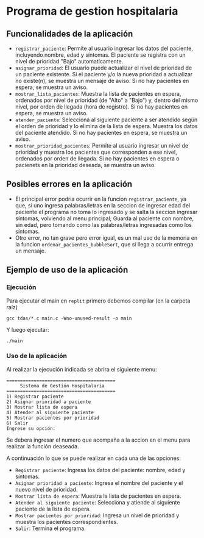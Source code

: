 # Programa de gestion hospitalaria

## Funcionalidades de la aplicación
* `registrar_paciente`: Permite al usuario ingresar los datos del paciente, incluyendo nombre, edad y síntomas. El paciente se registra con un nivel de prioridad "Bajo" automaticamente.
* `asignar_prioridad`: El usuario puede actualizar el nivel de prioridad de un paciente existente. Si el paciente y/o la nueva prioridad a actualizar no existe(n), se muestra un mensaje de aviso. Si no hay pacientes en espera, se muestra un aviso.
* `mostrar_lista_pacientes`: Muestra la lista de pacientes en espera, ordenados por nivel de prioridad (de "Alto" a "Bajo") y, dentro del mismo nivel, por orden de llegada (hora de registro). Si no hay pacientes en espera, se muestra un aviso.
* `atender_paciente`: Selecciona al siguiente paciente a ser atendido según el orden de prioridad y lo elimina de la lista de espera. Muestra los datos del paciente atendido. Si no hay pacientes en espera, se muestra un aviso.
* `mostrar_prioridad_pacientes`: Permite al usuario ingresar un nivel de prioridad y muestra los pacientes que corresponden a ese nivel, ordenados por orden de llegada. Si no hay pacientes en espera o pacienets en la prioridad deseada, se muestra un aviso.

## Posibles errores en la aplicación
* El principal error podria ocurrir en la funcion `registrar_paciente`, ya que, si uno ingresa palabras/letras en la seccion de ingresar edad del paciente el programa no toma lo ingresado y se salta la seccion ingresar síntomas, volviendo al menu principal; Guarda al paciente con nombre, sin edad, pero tomando como las palabras/letras ingresadas como los síntomas.
* Otro error, no tan grave pero error igual, es un mal uso de la memoria en la funcion `ordenar_pacientes_bubbleSort`, que si llega a ocurrir entrega un mensaje.

## Ejemplo de uso de la aplicación
### Ejecución
Para ejecutar el main en `replit` primero debemos compilar (en la carpeta raíz)
````
gcc tdas/*.c main.c -Wno-unused-result -o main
````

Y luego ejecutar:
````
./main
````
### Uso de la aplicación
Al realizar la ejecución indicada se abrira el siguiente menu:
````
========================================
     Sistema de Gestión Hospitalaria
========================================
1) Registrar paciente
2) Asignar prioridad a paciente
3) Mostrar lista de espera
4) Atender al siguiente paciente
5) Mostrar pacientes por prioridad
6) Salir
Ingrese su opción:
````
Se debera ingresar el numero que acompaña a la accion en el menu para realizar la función deaseada.

A continuación lo que se puede realizar en cada una de las opciones:
* `Registrar paciente`: Ingresa los datos del paciente: nombre, edad y síntomas.
* `Asignar prioridad a paciente`: Ingresa el nombre del paciente y el nuevo nivel de prioridad.
* `Mostrar lista de espera`: Muestra la lista de pacientes en espera.
* `Atender al siguiente paciente`: Selecciona y atiende al siguiente paciente de la lista de espera.
* `Mostrar pacientes por prioridad`: Ingresa un nivel de prioridad y muestra los pacientes correspondientes.
* `Salir`: Termina el programa.
